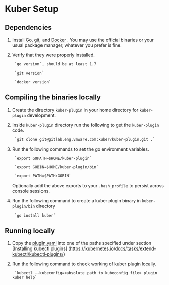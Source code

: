 # Kuber Setup #

## Dependencies ##

1. Install [Go](https://golang.org/dl/), [git](https://git-scm.com/downloads),
   and [Docker](https://www.docker.com/) . You may use the official binaries or 
   your usual package manager, whatever you prefer is fine.

1. Verify that they were properly installed.

        `go version`, should be at least 1.7
    
        `git version`
    
        `docker version`

## Compiling the binaries locally ##

1. Create the directory `kuber-plugin` in your home directory for `kuber-plugin` 
   development.
   
1. Inside `kuber-plugin` directory run the following to get the `kuber-plugin`
    code.

        `git clone git@gitlab.eng.vmware.com:kuber/kuber-plugin.git .`

1. Run the following commands to set the go environment variables.

        `export GOPATH=$HOME/kuber-plugin`
    
        `export GOBIN=$HOME/kuber-plugin/bin`
    
        `export PATH=$PATH:GOBIN`
	
	Optionally add the above exports to your `.bash_profile` to persist across 
	console sessions.

1. Run the following command to create a kuber plugin binary in 
   `kuber-plugin/bin` directory

        `go install kuber`


## Running locally ##

1. Copy the [plugin.yaml](plugin.yaml) into one of the paths specified under 
   section [Installing kubectl plugins]
   (https://kubernetes.io/docs/tasks/extend-kubectl/kubectl-plugins/)

1. Run the following command to check working of kuber plugin locally.

        `kubectl --kubeconfig=<absolute path to kubeconfig file> plugin kuber help`